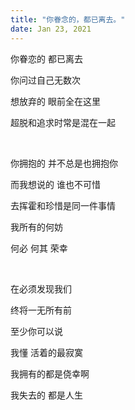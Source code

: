 ```yaml
---
title: "你眷念的，都已离去。"
date: Jan 23, 2021
---
```


你眷恋的 都已离去

你问过自己无数次

想放弃的 眼前全在这里

超脱和追求时常是混在一起

<br>



你拥抱的 并不总是也拥抱你

而我想说的 谁也不可惜

去挥霍和珍惜是同一件事情

我所有的何妨

何必 何其 荣幸


<br>


在必须发现我们

终将一无所有前

至少你可以说

我懂 活着的最寂寞

我拥有的都是侥幸啊

我失去的 都是人生
